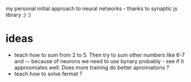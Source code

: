 my personal initial approach to neural networks - thanks to synaptic js library :) :) 

# ideas
 * teach how to sum from 2 to 5. Then try to sum other numbers like 6-7 and  -- because of neurons we need to use bynary probably - see if it approxmiates well. Does more training do better aproimations ? 
 * teach how to solve fermat ?